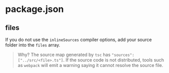 # package.json

## files

If you do not use the `inlineSources` compiler options,
add your source folder into the `files` array.

  > Why?
  > The source map generated by `tsc` has `"sources":["../src/<file>.ts"]`.
  > If the source code is not distributed,
  > tools such as `webpack` will emit a warning saying it cannot resolve the source file.
